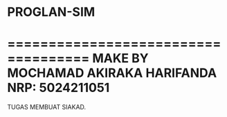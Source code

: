 # PROGLAN-SIM
====================================
MAKE BY MOCHAMAD AKIRAKA HARIFANDA         
NRP: 5024211051                            
====================================

TUGAS MEMBUAT SIAKAD.
